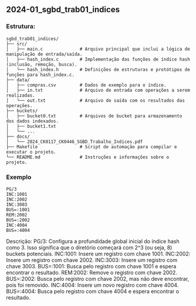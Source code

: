## 2024-01_sgbd_trab01_indices
### Estrutura:
```
sgbd_trab01_indices/
├── src/
│   ├── main.c              # Arquivo principal que inclui a lógica de manipulação de entrada/saída.
│   ├── hash_index.c        # Implementação das funções de índice hash (inclusão, remoção, busca).
│   └── hash_index.h        # Definições de estruturas e protótipos de funções para hash_index.c.
├── data/
│   ├── compras.csv         # Dados de exemplo para o índice.
│   ├── in.txt              # Arquivo de entrada com operações a serem realizadas.
│   └── out.txt             # Arquivo de saída com os resultados das operações.
├── buckets/
│   ├── bucket0.txt         # Arquivos de bucket para armazenamento dos dados indexados.
│   ├── bucket1.txt
│   └── ...
├── docs/
│   └── 2024_CK0117_CK0446_SGBD_Trabalho_Indices.pdf 
├── Makefile                # Script de automação para compilar e executar o projeto.
└── README.md               # Instruções e informações sobre o projeto.
```
### Exemplo
```
PG/3
INC:1001
INC:2002
INC:3003
BUS=:1001
REM:2002
BUS=:2002
INC:4004
BUS=:4004

```
Descrição:
PG/3: Configura a profundidade global inicial do índice hash como 3. Isso significa que o diretório começará com 2^3 (ou seja, 8) buckets potenciais.
INC:1001: Insere um registro com chave 1001.
INC:2002: Insere um registro com chave 2002.
INC:3003: Insere um registro com chave 3003.
BUS=:1001: Busca pelo registro com chave 1001 e espera encontrar o resultado.
REM:2002: Remove o registro com chave 2002.
BUS=:2002: Busca pelo registro com chave 2002, mas não deve encontrar, pois foi removido.
INC:4004: Insere um novo registro com chave 4004.
BUS=:4004: Busca pelo registro com chave 4004 e espera encontrar o resultado.






